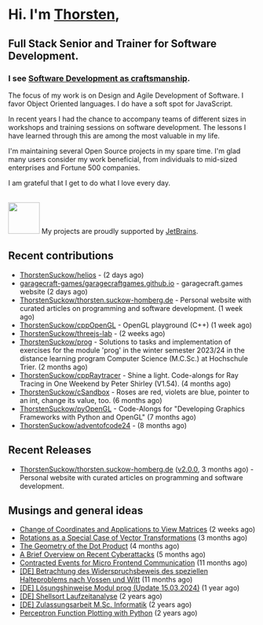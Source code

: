 # Hi. I'm [Thorsten](https://thorsten.suckow-homberg.de/about),
## Full Stack Senior and Trainer for Software Development.

### I see [Software Development as craftsmanship](https://thorsten.suckow-homberg.de/docs/articles/software-craftsmanship/).

The focus of my work is on Design and Agile Development of Software.
I favor Object Oriented languages. I do have a soft spot for JavaScript.

In recent years I had the chance to accompany teams of different sizes in workshops and training sessions on software development. The lessons I have learned through this are among the most valuable in my life.

I'm maintaining several Open Source projects in my spare time. I'm glad many users consider my work beneficial, from individuals to mid-sized enterprises and Fortune 500 companies.

I am grateful that I get to do what I love every day.

<br />
<img src="https://resources.jetbrains.com/storage/products/company/brand/logos/jb_beam.png" width="64"/> My projects are proudly supported by <a href="https://jb.gg/OpenSourceSupport">JetBrains</a>.



## Recent contributions

- [ThorstenSuckow/helios](https://github.com/ThorstenSuckow/helios) -  (2 days ago)
- [garagecraft-games/garagecraftgames.github.io](https://github.com/garagecraft-games/garagecraftgames.github.io) - garagecraft.games website (2 days ago)
- [ThorstenSuckow/thorsten.suckow-homberg.de](https://github.com/ThorstenSuckow/thorsten.suckow-homberg.de) - Personal website with curated articles on programming and software development.  (1 week ago)
- [ThorstenSuckow/cppOpenGL](https://github.com/ThorstenSuckow/cppOpenGL) - OpenGL playground (C&#43;&#43;) (1 week ago)
- [ThorstenSuckow/threejs-lab](https://github.com/ThorstenSuckow/threejs-lab) -  (2 weeks ago)
- [ThorstenSuckow/prog](https://github.com/ThorstenSuckow/prog) - Solutions to tasks and implementation of exercises for the module &#39;prog&#39; in the winter semester 2023/24 in the distance learning program Computer Science (M.C.Sc.) at Hochschule Trier. (2 months ago)
- [ThorstenSuckow/cppRaytracer](https://github.com/ThorstenSuckow/cppRaytracer) - Shine a light. Code-alongs for Ray Tracing in One Weekend by Peter Shirley (V1.54).  (4 months ago)
- [ThorstenSuckow/cSandbox](https://github.com/ThorstenSuckow/cSandbox) - Roses are red, violets are blue, pointer to an int, change its value, too. (6 months ago)
- [ThorstenSuckow/pyOpenGL](https://github.com/ThorstenSuckow/pyOpenGL) - Code-Alongs for &#34;Developing Graphics Frameworks with Python and OpenGL&#34; (7 months ago)
- [ThorstenSuckow/adventofcode24](https://github.com/ThorstenSuckow/adventofcode24) -  (8 months ago)


## Recent Releases

- [ThorstenSuckow/thorsten.suckow-homberg.de](https://github.com/ThorstenSuckow/thorsten.suckow-homberg.de) ([v2.0.0](https://github.com/ThorstenSuckow/thorsten.suckow-homberg.de/releases/tag/v2.0.0), 3 months ago) - Personal website with curated articles on programming and software development. 

## Musings and general ideas

- [Change of Coordinates and Applications to View Matrices](https://thorsten.suckow-homberg.de/blog/change-of-coordinates-and-applications-to-view-matrices) (2 weeks ago)
- [Rotations as a Special Case of Vector Transformations](https://thorsten.suckow-homberg.de/blog/rotations-as-a-special-case-of-vector-transformations) (3 months ago)
- [The Geometry of the Dot Product](https://thorsten.suckow-homberg.de/blog/the-geometry-of-the-dot-product) (4 months ago)
- [A Brief Overview on Recent Cyberattacks](https://thorsten.suckow-homberg.de/blog/a-brief-overview-on-recent-cyberattacks) (5 months ago)
- [Contracted Events for Micro Frontend Communication](https://thorsten.suckow-homberg.de/blog/contracted-events-for-micro-frontend-communication) (11 months ago)
- [[DE] Betrachtung des Widerspruchsbeweis des speziellen Halteproblems nach Vossen und Witt](https://thorsten.suckow-homberg.de/blog/betrachtung-des-widerspruchsbeweis-des-speziellen-halteproblems-nach-vossen-und-witt) (11 months ago)
- [[DE] Lösungshinweise Modul prog (Update 15.03.2024)](https://thorsten.suckow-homberg.de/blog/loesungshinweise-prog-fh-trier) (1 year ago)
- [[DE] Shellsort Laufzeitanalyse](https://thorsten.suckow-homberg.de/blog/shellsort-lauzeitanalyse) (2 years ago)
- [[DE] Zulassungsarbeit M.Sc. Informatik](https://thorsten.suckow-homberg.de/blog/2023-12-31-zulassungsarbeit-master-of-computer-science) (2 years ago)
- [Perceptron Function Plotting with Python](https://thorsten.suckow-homberg.de/blog/2023/07/11/perceptron-function-plotting-in-python) (2 years ago)
